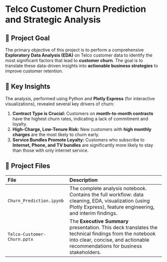 # Telco Customer Churn Prediction and Strategic Analysis

## 🎯 Project Goal

The primary objective of this project is to perform a comprehensive **Exploratory Data Analysis (EDA)** on Telco customer data to identify the most significant factors that lead to **customer churn**. The goal is to translate these data-driven insights into **actionable business strategies** to improve customer retention.

## 🌟 Key Insights

The analysis, performed using Python and **Plotly Express** (for interactive visualizations), revealed several key drivers of churn:

1.  **Contract Type is Crucial:** Customers on **month-to-month contracts** have the highest churn rates, indicating a lack of commitment and loyalty.
2.  **High-Charge, Low-Tenure Risk:** New customers with **high monthly charges** are the most likely to churn early.
3.  **Service Bundles Promote Loyalty:** Customers who subscribe to **Internet, Phone, and TV bundles** are significantly more likely to stay than those with only internet service.

## 📂 Project Files

| File | Description |
| :--- | :--- |
| `Churn_Prediction.ipynb` | The complete analysis notebook. Contains the full workflow: data cleaning, EDA, visualization (using Plotly Express), feature engineering, and interim findings. |
| `Telco-Customer-Churn.pptx` | The **Executive Summary** presentation. This deck translates the technical findings from the notebook into clear, concise, and actionable recommendations for business stakeholders. 


